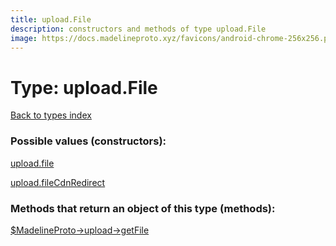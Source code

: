 ```yaml
---
title: upload.File
description: constructors and methods of type upload.File
image: https://docs.madelineproto.xyz/favicons/android-chrome-256x256.png
---
```

# Type: upload.File  
[Back to types index](index.md)



### Possible values (constructors):

[upload.file](../constructors/upload.file.md)  

[upload.fileCdnRedirect](../constructors/upload.fileCdnRedirect.md)  



### Methods that return an object of this type (methods):

[$MadelineProto->upload->getFile](../methods/upload.getFile.md)  



